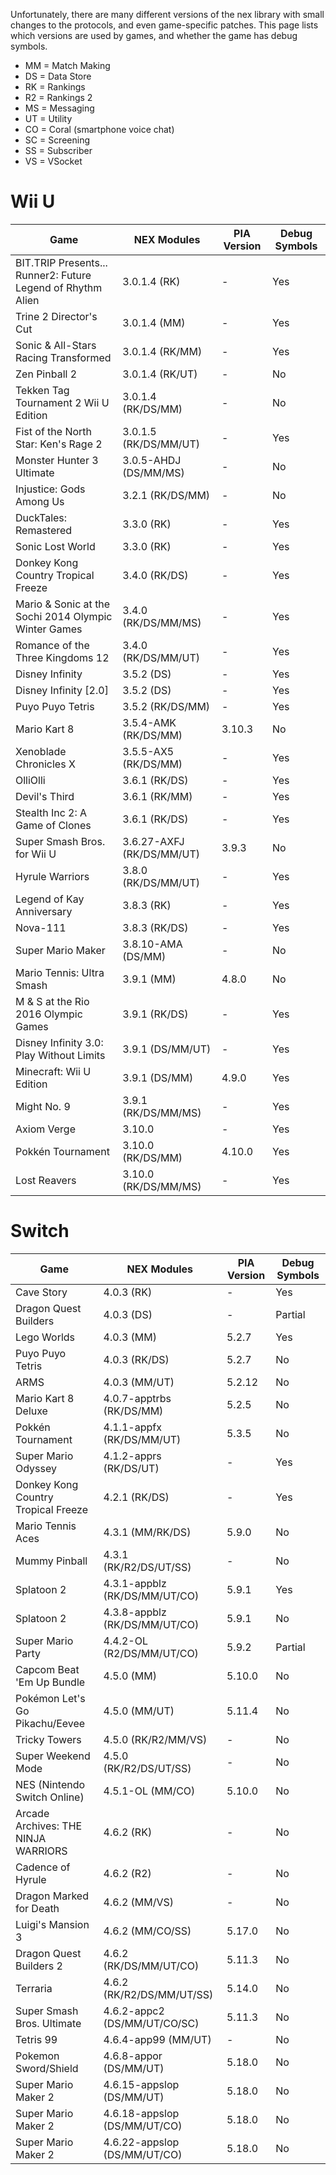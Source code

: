 Unfortunately, there are many different versions of the nex library with small changes to the protocols, and even game-specific patches. This page lists which versions are used by games, and whether the game has debug symbols.

* MM = Match Making
* DS = Data Store
* RK = Rankings
* R2 = Rankings 2
* MS = Messaging
* UT = Utility
* CO = Coral (smartphone voice chat)
* SC = Screening
* SS = Subscriber
* VS = VSocket

# Wii U
| Game | NEX Modules | PIA Version | Debug Symbols |
| --- | --- | --- | --- |
| BIT.TRIP Presents... Runner2: Future Legend of Rhythm Alien | 3.0.1.4 (RK) | - | Yes |
| Trine 2 Director's Cut | 3.0.1.4 (MM) | - | Yes |
| Sonic & All-Stars Racing Transformed | 3.0.1.4 (RK/MM) | - | Yes |
| Zen Pinball 2 | 3.0.1.4 (RK/UT) | - | No |
| Tekken Tag Tournament 2 Wii U Edition | 3.0.1.4 (RK/DS/MM) | - | No |
| Fist of the North Star: Ken's Rage 2 | 3.0.1.5 (RK/DS/MM/UT) | - | Yes |
| Monster Hunter 3 Ultimate | 3.0.5-AHDJ (DS/MM/MS) | - | No |
| Injustice: Gods Among Us | 3.2.1 (RK/DS/MM) | - | No |
| DuckTales: Remastered | 3.3.0 (RK) | - | Yes |
| Sonic Lost World | 3.3.0 (RK) | - | Yes |
| Donkey Kong Country Tropical Freeze | 3.4.0 (RK/DS) | - | Yes |
| Mario & Sonic at the Sochi 2014 Olympic Winter Games | 3.4.0 (RK/DS/MM/MS) | - | Yes |
| Romance of the Three Kingdoms 12 | 3.4.0 (RK/DS/MM/UT) | - | Yes |
| Disney Infinity | 3.5.2 (DS) | - | Yes |
| Disney Infinity [2.0] | 3.5.2 (DS) | - | Yes |
| Puyo Puyo Tetris | 3.5.2 (RK/DS/MM) | - | Yes |
| Mario Kart 8 | 3.5.4-AMK (RK/DS/MM) | 3.10.3 | No |
| Xenoblade Chronicles X | 3.5.5-AX5 (RK/DS/MM) | - | Yes |
| OlliOlli | 3.6.1 (RK/DS) | - | Yes |
| Devil's Third | 3.6.1 (RK/MM) | - | Yes |
| Stealth Inc 2: A Game of Clones | 3.6.1 (RK/DS) | - | Yes |
| Super Smash Bros. for Wii U | 3.6.27-AXFJ (RK/DS/MM/UT) | 3.9.3 | No |
| Hyrule Warriors | 3.8.0 (RK/DS/MM/UT) | - | Yes |
| Legend of Kay Anniversary | 3.8.3 (RK) | - | Yes |
| Nova-111 | 3.8.3 (RK/DS) | - | Yes |
| Super Mario Maker | 3.8.10-AMA (DS/MM) | - | No |
| Mario Tennis: Ultra Smash | 3.9.1 (MM) | 4.8.0 | No |
| M & S at the Rio 2016 Olympic Games | 3.9.1 (RK/DS) | - | Yes |
| Disney Infinity 3.0: Play Without Limits | 3.9.1 (DS/MM/UT) | - | Yes |
| Minecraft: Wii U Edition | 3.9.1 (DS/MM) | 4.9.0 | Yes |
| Might No. 9 | 3.9.1 (RK/DS/MM/MS) | - | Yes |
| Axiom Verge | 3.10.0 | - | Yes |
| Pokkén Tournament | 3.10.0 (RK/DS/MM) | 4.10.0 | Yes |
| Lost Reavers | 3.10.0 (RK/DS/MM/MS) | - | Yes |

# Switch
| Game | NEX Modules | PIA Version | Debug Symbols |
| --- | --- | --- | --- |
| Cave Story | 4.0.3 (RK) | - | Yes |
| Dragon Quest Builders | 4.0.3 (DS) | - | Partial |
| Lego Worlds | 4.0.3 (MM) | 5.2.7 | Yes |
| Puyo Puyo Tetris | 4.0.3 (RK/DS) | 5.2.7 | No |
| ARMS | 4.0.3 (MM/UT) | 5.2.12 | No |
| Mario Kart 8 Deluxe | 4.0.7-apptrbs (RK/DS/MM) | 5.2.5 | No |
| Pokkén Tournament | 4.1.1-appfx (RK/DS/MM/UT) | 5.3.5 | No |
| Super Mario Odyssey | 4.1.2-apprs (RK/DS/UT) | - | Yes |
| Donkey Kong Country Tropical Freeze | 4.2.1 (RK/DS) | - | Yes |
| Mario Tennis Aces | 4.3.1 (MM/RK/DS) | 5.9.0 | No |
| Mummy Pinball | 4.3.1 (RK/R2/DS/UT/SS) | - | No |
| Splatoon 2 | 4.3.1-appblz (RK/DS/MM/UT/CO) | 5.9.1 | Yes |
| Splatoon 2 | 4.3.8-appblz (RK/DS/MM/UT/CO) | 5.9.1 | No |
| Super Mario Party | 4.4.2-OL (R2/DS/MM/UT/CO) | 5.9.2 | Partial |
| Capcom Beat 'Em Up Bundle | 4.5.0 (MM) | 5.10.0 | No |
| Pokémon Let's Go Pikachu/Eevee | 4.5.0 (MM/UT) | 5.11.4 | No |
| Tricky Towers | 4.5.0 (RK/R2/MM/VS) | - | No |
| Super Weekend Mode | 4.5.0 (RK/R2/DS/UT/SS) | - | No |
| NES (Nintendo Switch Online) | 4.5.1-OL (MM/CO) | 5.10.0 | No |
| Arcade Archives: THE NINJA WARRIORS | 4.6.2 (RK) | - | No |
| Cadence of Hyrule | 4.6.2 (R2) | - | No |
| Dragon Marked for Death | 4.6.2 (MM/VS) | - | No |
| Luigi's Mansion 3 | 4.6.2 (MM/CO/SS) | 5.17.0 | No |
| Dragon Quest Builders 2 | 4.6.2 (RK/DS/MM/UT/CO) | 5.11.3 | No |
| Terraria | 4.6.2 (RK/R2/DS/MM/UT/SS) | 5.14.0 | No |
| Super Smash Bros. Ultimate | 4.6.2-appc2 (DS/MM/UT/CO/SC) | 5.11.3 | No |
| Tetris 99 | 4.6.4-app99 (MM/UT) | - | No |
| Pokemon Sword/Shield | 4.6.8-appor (DS/MM/UT) | 5.18.0 | No |
| Super Mario Maker 2 | 4.6.15-appslop (DS/MM/UT) | 5.18.0 | No |
| Super Mario Maker 2 | 4.6.18-appslop (DS/MM/UT/CO) | 5.18.0 | No |
| Super Mario Maker 2 | 4.6.22-appslop (DS/MM/UT/CO) | 5.18.0 | No |